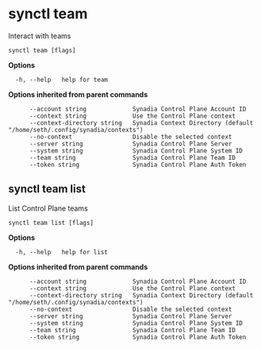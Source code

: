 # synctl team

Interact with teams

```
synctl team [flags]
```

**Options**

```
  -h, --help   help for team
```

**Options inherited from parent commands**

```
      --account string             Synadia Control Plane Account ID
      --context string             Use the Control Plane context
      --context-directory string   Synadia Context Directory (default "/home/seth/.config/synadia/contexts")
      --no-context                 Disable the selected context
      --server string              Synadia Control Plane Server
      --system string              Synadia Control Plane System ID
      --team string                Synadia Control Plane Team ID
      --token string               Synadia Control Plane Auth Token
```

## synctl team list

List Control Plane teams

```
synctl team list [flags]
```

**Options**

```
  -h, --help   help for list
```

**Options inherited from parent commands**

```
      --account string             Synadia Control Plane Account ID
      --context string             Use the Control Plane context
      --context-directory string   Synadia Context Directory (default "/home/seth/.config/synadia/contexts")
      --no-context                 Disable the selected context
      --server string              Synadia Control Plane Server
      --system string              Synadia Control Plane System ID
      --team string                Synadia Control Plane Team ID
      --token string               Synadia Control Plane Auth Token
```

